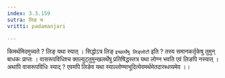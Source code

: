 ```yaml
---
index: 3.3.159
sutra: लिङ् च
vritti: padamanjari

---
```

किमर्थमिदमुच्यते ? लिङ् यथा स्यात् । सिद्धोऽत्र लिङ् `इच्छार्थेषु लिङ्लोटौ` इति ? तस्य समानकर्तृकेषु तुमुन् बाधकः प्राप्तः । वासरूपविधिश्च क्तल्युट्तुमुन्खलर्थेषु प्रतिषिद्धस्तत्र यथा लोण्न भवति एवं लिङपि नस्यात् । अथापि वासरूपविधिः स्याद् ? एवमपि लिङेव यथा स्याल्लोण्माभूदित्येवमर्थमेतदारब्धव्यमेव ।।